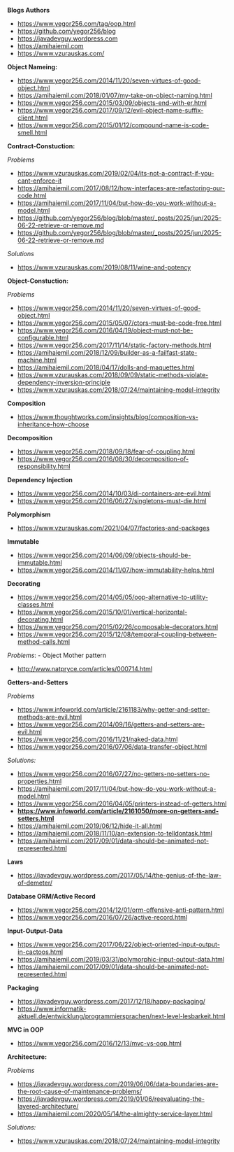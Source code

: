 
**Blogs Authors**
- https://www.yegor256.com/tag/oop.html
- https://github.com/yegor256/blog
- https://javadevguy.wordpress.com
- https://amihaiemil.com
- https://www.vzurauskas.com/

**Object Nameing:**
- https://www.yegor256.com/2014/11/20/seven-virtues-of-good-object.html
- https://amihaiemil.com/2018/01/07/my-take-on-object-naming.html
- https://www.yegor256.com/2015/03/09/objects-end-with-er.html
- https://www.yegor256.com/2017/09/12/evil-object-name-suffix-client.html
- https://www.yegor256.com/2015/01/12/compound-name-is-code-smell.html

**Contract-Constuction:**

*Problems*
- https://www.vzurauskas.com/2019/02/04/its-not-a-contract-if-you-cant-enforce-it
- https://amihaiemil.com/2017/08/12/how-interfaces-are-refactoring-our-code.html
- https://amihaiemil.com/2017/11/04/but-how-do-you-work-without-a-model.html
- https://github.com/yegor256/blog/blob/master/_posts/2025/jun/2025-06-22-retrieve-or-remove.md
- https://github.com/yegor256/blog/blob/master/_posts/2025/jun/2025-06-22-retrieve-or-remove.md

*Solutions*
- https://www.vzurauskas.com/2019/08/11/wine-and-potency
  
**Object-Constuction:**

*Problems*
- https://www.yegor256.com/2014/11/20/seven-virtues-of-good-object.html
- https://www.yegor256.com/2015/05/07/ctors-must-be-code-free.html
- https://www.yegor256.com/2016/04/19/object-must-not-be-configurable.html
- https://www.yegor256.com/2017/11/14/static-factory-methods.html
- https://amihaiemil.com/2018/12/09/builder-as-a-failfast-state-machine.html
- https://amihaiemil.com/2018/04/17/dolls-and-maquettes.html
- https://www.vzurauskas.com/2018/09/09/static-methods-violate-dependency-inversion-principle
- https://www.vzurauskas.com/2018/07/24/maintaining-model-integrity


**Composition**
- https://www.thoughtworks.com/insights/blog/composition-vs-inheritance-how-choose

**Decomposition**
- https://www.yegor256.com/2018/09/18/fear-of-coupling.html
- https://www.yegor256.com/2016/08/30/decomposition-of-responsibility.html

**Dependency Injection**
- https://www.yegor256.com/2014/10/03/di-containers-are-evil.html
- https://www.yegor256.com/2016/06/27/singletons-must-die.html

**Polymorphism**
- https://www.vzurauskas.com/2021/04/07/factories-and-packages

**Immutable**
- https://www.yegor256.com/2014/06/09/objects-should-be-immutable.html
- https://www.yegor256.com/2014/11/07/how-immutability-helps.html

**Decorating**
- https://www.yegor256.com/2014/05/05/oop-alternative-to-utility-classes.html
- https://www.yegor256.com/2015/10/01/vertical-horizontal-decorating.html
- https://www.yegor256.com/2015/02/26/composable-decorators.html
- https://www.yegor256.com/2015/12/08/temporal-coupling-between-method-calls.html

*Problems*: - Object Mother pattern
- http://www.natpryce.com/articles/000714.html

**Getters-and-Setters**

*Problems*
- https://www.infoworld.com/article/2161183/why-getter-and-setter-methods-are-evil.html
- https://www.yegor256.com/2014/09/16/getters-and-setters-are-evil.html
- https://www.yegor256.com/2016/11/21/naked-data.html
- https://www.yegor256.com/2016/07/06/data-transfer-object.html

*Solutions:*
- https://www.yegor256.com/2016/07/27/no-getters-no-setters-no-properties.html
- https://amihaiemil.com/2017/11/04/but-how-do-you-work-without-a-model.html
- https://www.yegor256.com/2016/04/05/printers-instead-of-getters.html
- **https://www.infoworld.com/article/2161050/more-on-getters-and-setters.html**
- https://amihaiemil.com/2019/06/12/hide-it-all.html
- https://amihaiemil.com/2018/11/10/an-extension-to-telldontask.html
- https://amihaiemil.com/2017/09/01/data-should-be-animated-not-represented.html

**Laws**
- https://javadevguy.wordpress.com/2017/05/14/the-genius-of-the-law-of-demeter/

**Database ORM/Active Record**
- https://www.yegor256.com/2014/12/01/orm-offensive-anti-pattern.html
- https://www.yegor256.com/2016/07/26/active-record.html

 **Input-Output-Data**
- https://www.yegor256.com/2017/06/22/object-oriented-input-output-in-cactoos.html
- https://amihaiemil.com/2019/03/31/polymorphic-input-output-data.html
- https://amihaiemil.com/2017/09/01/data-should-be-animated-not-represented.html

**Packaging**
- https://javadevguy.wordpress.com/2017/12/18/happy-packaging/
- https://www.informatik-aktuell.de/entwicklung/programmiersprachen/next-level-lesbarkeit.html

**MVC in OOP**
- https://www.yegor256.com/2016/12/13/mvc-vs-oop.html

**Architecture:**

*Problems*
- https://javadevguy.wordpress.com/2019/06/06/data-boundaries-are-the-root-cause-of-maintenance-problems/
- https://javadevguy.wordpress.com/2019/01/06/reevaluating-the-layered-architecture/
- https://amihaiemil.com/2020/05/14/the-almighty-service-layer.html

*Solutions:*
- https://www.vzurauskas.com/2018/07/24/maintaining-model-integrity
